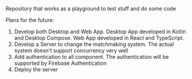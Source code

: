 Repository that works as a playground to test stuff and do some code

Plans for the future:
1. Develop both Desktop and Web App. Desktop App developed in Kotlin and Desktop Compose. Web App developed in React and TypeScript.
2. Develop a Server to change the matchmaking system. The actual system doesn't support concurrency very well
3. Add authentication to all component. The authentication will be supported by Firebase Authentication
4. Deploy the server